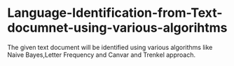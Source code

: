 # Language-Identification-from-Text-documnet-using-various-algorihtms
The given text document will be identified using various algorithms like Naive Bayes,Letter Frequency and Canvar and Trenkel approach.
